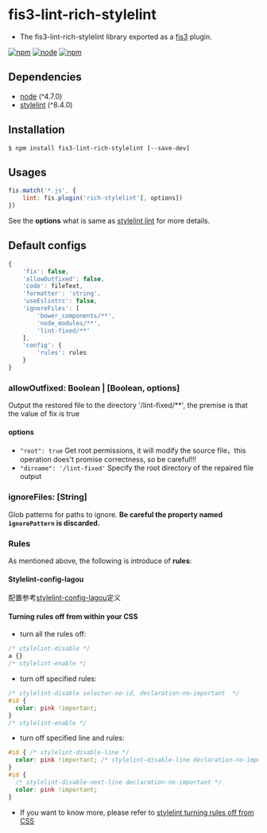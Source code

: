 # fis3-lint-rich-stylelint
- The fis3-lint-rich-stylelint library exported as a [fis3](http://fis.baidu.com/fis3/index.html) plugin.

[![npm](https://img.shields.io/npm/v/fis3-lint-rich-stylelint.svg)](https://www.npmjs.com/package/fis3-lint-rich-stylelint)
[![node](https://img.shields.io/node/v/fis3-lint-rich-stylelint.svg)](https://nodejs.org/en/)
[![npm](https://img.shields.io/npm/dm/fis3-lint-rich-stylelint.svg)](https://www.npmjs.com/package/fis3-lint-rich-stylelint)
## Dependencies
* [node]() (^4.7.0)
* [stylelint](https://github.com/stylelint/stylelint) (^8.4.0)

## Installation
``` shell
$ npm install fis3-lint-rich-stylelint [--save-dev]
```

## Usages
``` js
fis.match('*.js', {
    lint: fis.plugin('rich-stylelint'[, options])
})

```
See the **options** what is same as [stylelint lint](https://stylelint.io/user-guide/node-api/) for more details.

## Default configs
``` js
{
    'fix': false,
    'allowOutfixed': false,
    'code': fileText,
    'formatter': 'string',
    'useEslintrc': false,
    'ignoreFiles': [
        'bower_components/**',
        'node_modules/**',
        'lint-fixed/**'
    ],
    'config': {
        'rules': rules
    }
}
```
### allowOutfixed: Boolean | [Boolean, options]
Output the restored file to the directory '/lint-fixed/**', the premise is that the value of fix is true
#### options
* `"root": true` Get root permissions, it will modify the source file，this operation does't promise correctness, so be careful!!!
* `"dirname": '/lint-fixed'` Specify the root directory of the repaired file output

### ignoreFiles: [String]
 Glob patterns for paths to ignore.
 **Be careful the property named `ignorePattern` is discarded.**

### Rules
As mentioned above, the following is introduce of **rules**:

#### Stylelint-config-lagou
配置参考[stylelint-config-lagou](https://github.com/guoweiTang/stylelint-config-lagou)定义

#### Turning rules off from within your CSS
* turn all the rules off:
```css
/* stylelint-disable */
a {}
/* stylelint-enable */
```
* turn off specified rules:
```css
/* stylelint-disable selector-no-id, declaration-no-important  */
#id {
  color: pink !important;
}
/* stylelint-enable */
```
* turn off specified line and rules:
```css
#id { /* stylelint-disable-line */
  color: pink !important; /* stylelint-disable-line declaration-no-important */
}
#id {
  /* stylelint-disable-next-line declaration-no-important */
  color: pink !important;
}
```
- If you want to know more, please refer to [stylelint turning rules off from CSS](https://github.com/stylelint/stylelint/blob/master/docs/user-guide/configuration.md#turning-rules-off-from-within-your-css)
